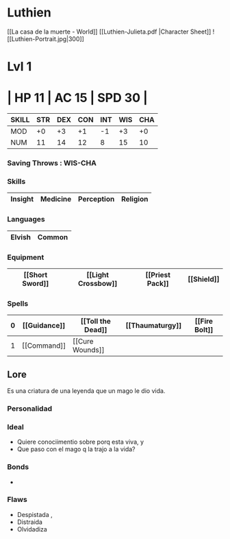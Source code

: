 # Luthien

[[La casa de la muerte - World]]    [[Luthien-Julieta.pdf |Character Sheet]]
![[Luthien-Portrait.jpg|300]]
# Lvl 1 

# | HP 11 |  AC 15 | SPD 30 |

| SKILL | STR | DEX | CON | INT | WIS | CHA |
| ----- | --- | --- | --- | --- | --- | --- |
| MOD   | +0  | +3  | +1  | -1  | +3  | +0  |
| NUM   | 11  | 14  | 12  | 8   | 15  | 10  |

### Saving Throws :  WIS-CHA

### Skills
| Insight | Medicine | Perception | Religion |
| ------- | -------- | ---------- | -------- |

### Languages
| Elvish | Common |
| ------ | ------ |

### Equipment

| [[Short Sword]] | [[Light Crossbow]] | [[Priest Pack]] | [[Shield]] |
| --------------- | ------------------ | --------------- | ---------- |

### Spells
| 0   | [[Guidance]] | [[Toll the Dead]] | [[Thaumaturgy]] | [[Fire Bolt]] |
| --- | ------------ | ----------------- | --------------- | ------------- |
| 1   | [[Command]] | [[Cure Wounds]] | 


## Lore
Es una criatura de una leyenda que un mago le dio vida. 


### Personalidad

### Ideal
 -  Quiere conociimentio sobre porq esta viva, y 
 -  Que paso con el mago q la trajo a la vida?


### Bonds
*  

### Flaws
 - Despistada , 
 - Distraida
 - Olvidadiza 
 
 
